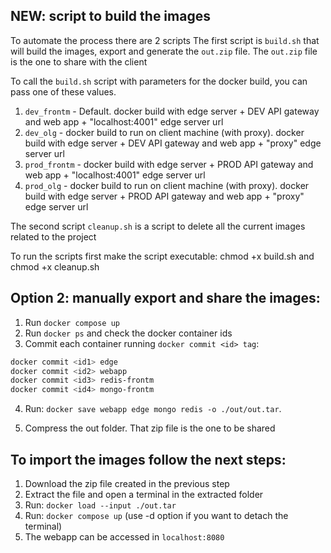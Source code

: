 ## NEW: script to build the images
To automate the process there are 2 scripts
The first script is `build.sh` that will build the images, export and generate
the `out.zip` file. The `out.zip` file is the one to share with the client

To call the `build.sh` script with parameters for the docker build, you can pass one of these values.

 1. `dev_frontm` - Default. docker build with edge server + DEV API gateway and web app + "localhost:4001" edge server url
 2. `dev_olg` - docker build to run on client machine (with proxy). docker build with edge server + DEV API gateway and web app + "proxy" edge server url
 3. `prod_frontm` - docker build with edge server + PROD API gateway and web app + "localhost:4001" edge server url
 4. `prod_olg` - docker build to run on client machine (with proxy). docker build with edge server + PROD API gateway and web app + "proxy" edge server url

The second script `cleanup.sh` is a script to delete all the current images related to the project

To run the scripts first make the script executable: chmod +x build.sh and chmod +x cleanup.sh 

## Option 2: manually export and share the images:

 1. Run `docker compose up`
 2. Run `docker ps` and check the docker container ids
 3. Commit each container running `docker commit <id> tag`:

```bash
docker commit <id1> edge
docker commit <id2> webapp
docker commit <id3> redis-frontm
docker commit <id4> mongo-frontm
```

4. Run: `docker save webapp edge mongo redis -o ./out/out.tar`. 

5. Compress the out folder. That zip file is the one to be shared


## To import the images follow the next steps:

1. Download the zip file created in the previous step
2. Extract the file and open a terminal in the extracted folder
3. Run: `docker load --input ./out.tar `
4. Run: `docker compose up` (use -d option if you want to detach the terminal)
5. The webapp can be accessed in `localhost:8080` 

